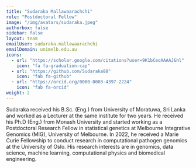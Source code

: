 ```yaml
---
title: "Sudaraka Mallawaarachchi"
role: "Postdoctoral Fellow"
image: "/img/avatars/sudaraka.jpeg"
authorbox: false
sidebar: false
layout: team
emailUser: sudaraka.mallawaarachchi
emailDomain: unimelb.edu.au
icons:
  - url: "https://scholar.google.com/citations?user=9K1bCeoAAAAJ&hl"
    icon: "fa fa-graduation-cap"
  - url: "https://github.com/Sudaraka88"
    icon: "fab fa-github"
  - url: "https://orcid.org/0000-0003-4397-2224"
    icon: "fab fa-orcid"
weight: 2
---
```


Sudaraka received his B.Sc. (Eng.) from University of Moratuwa, Sri Lanka and worked as a Lecturer at the same institute for two years. He received his Ph.D (Eng.) from Monash University and started working as a Postdoctoral Research Fellow in statistical genetics at Melbourne Integrative Genomics (MIG), University of Melbourne. In 2022, he received a Marie Curie Fellowship to conduct research in computational pathogen genomics at the University of Oslo. His research interests are in genomics, data science, machine learning, computational physics and biomedical engineering.